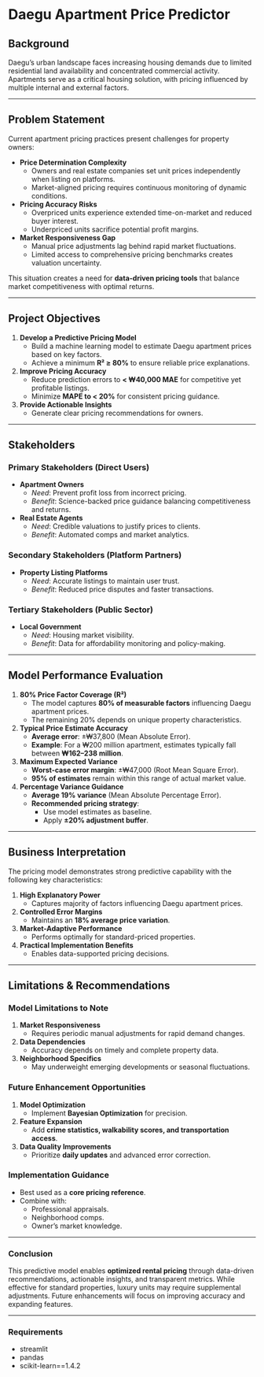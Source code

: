 # Daegu Apartment Price Predictor
## **Background**  
Daegu’s urban landscape faces increasing housing demands due to limited residential land availability and concentrated commercial activity. Apartments serve as a critical housing solution, with pricing influenced by multiple internal and external factors.  

---

## **Problem Statement**  
Current apartment pricing practices present challenges for property owners:  
- **Price Determination Complexity**  
  - Owners and real estate companies set unit prices independently when listing on platforms.  
  - Market-aligned pricing requires continuous monitoring of dynamic conditions.  
- **Pricing Accuracy Risks**  
  - Overpriced units experience extended time-on-market and reduced buyer interest.  
  - Underpriced units sacrifice potential profit margins.  
- **Market Responsiveness Gap**  
  - Manual price adjustments lag behind rapid market fluctuations.  
  - Limited access to comprehensive pricing benchmarks creates valuation uncertainty.  

This situation creates a need for **data-driven pricing tools** that balance market competitiveness with optimal returns.  

---

## **Project Objectives**  
1. **Develop a Predictive Pricing Model**  
   - Build a machine learning model to estimate Daegu apartment prices based on key factors.  
   - Achieve a minimum **R² ≥ 80%** to ensure reliable price explanations.  
2. **Improve Pricing Accuracy**  
   - Reduce prediction errors to **< ₩40,000 MAE** for competitive yet profitable listings.  
   - Minimize **MAPE to < 20%** for consistent pricing guidance.  
3. **Provide Actionable Insights**  
   - Generate clear pricing recommendations for owners.  

---

## **Stakeholders**  
### **Primary Stakeholders (Direct Users)**  
- **Apartment Owners**  
  - *Need*: Prevent profit loss from incorrect pricing.  
  - *Benefit*: Science-backed price guidance balancing competitiveness and returns.  
- **Real Estate Agents**  
  - *Need*: Credible valuations to justify prices to clients.  
  - *Benefit*: Automated comps and market analytics.  

### **Secondary Stakeholders (Platform Partners)**  
- **Property Listing Platforms**  
  - *Need*: Accurate listings to maintain user trust.  
  - *Benefit*: Reduced price disputes and faster transactions.  

### **Tertiary Stakeholders (Public Sector)**  
- **Local Government**  
  - *Need*: Housing market visibility.  
  - *Benefit*: Data for affordability monitoring and policy-making.  

---

## **Model Performance Evaluation**  
1. **80% Price Factor Coverage (R²)**  
   - The model captures **80% of measurable factors** influencing Daegu apartment prices.  
   - The remaining 20% depends on unique property characteristics.  
2. **Typical Price Estimate Accuracy**  
   - **Average error**: ±₩37,800 (Mean Absolute Error).  
   - **Example**: For a ₩200 million apartment, estimates typically fall between **₩162–238 million**.  
3. **Maximum Expected Variance**  
   - **Worst-case error margin**: ±₩47,000 (Root Mean Square Error).  
   - **95% of estimates** remain within this range of actual market value.  
4. **Percentage Variance Guidance**  
   - **Average 19% variance** (Mean Absolute Percentage Error).  
   - **Recommended pricing strategy**:  
     - Use model estimates as baseline.  
     - Apply **±20% adjustment buffer**.  

---

## **Business Interpretation**  
The pricing model demonstrates strong predictive capability with the following key characteristics:  
1. **High Explanatory Power**  
   - Captures majority of factors influencing Daegu apartment prices.  
2. **Controlled Error Margins**  
   - Maintains an **18% average price variation**.  
3. **Market-Adaptive Performance**  
   - Performs optimally for standard-priced properties.  
4. **Practical Implementation Benefits**  
   - Enables data-supported pricing decisions.  

---

## **Limitations & Recommendations**  
### **Model Limitations to Note**  
1. **Market Responsiveness**  
   - Requires periodic manual adjustments for rapid demand changes.  
2. **Data Dependencies**  
   - Accuracy depends on timely and complete property data.  
3. **Neighborhood Specifics**  
   - May underweight emerging developments or seasonal fluctuations.  

### **Future Enhancement Opportunities**  
1. **Model Optimization**  
   - Implement **Bayesian Optimization** for precision.  
2. **Feature Expansion**  
   - Add **crime statistics, walkability scores, and transportation access**.  
3. **Data Quality Improvements**  
   - Prioritize **daily updates** and advanced error correction.  

### **Implementation Guidance**  
- Best used as a **core pricing reference**.  
- Combine with:  
  - Professional appraisals.  
  - Neighborhood comps.  
  - Owner’s market knowledge.  

---

### **Conclusion**  
This predictive model enables **optimized rental pricing** through data-driven recommendations, actionable insights, and transparent metrics. While effective for standard properties, luxury units may require supplemental adjustments. Future enhancements will focus on improving accuracy and expanding features.  

---

### **Requirements**  

- streamlit 
- pandas
- scikit-learn==1.4.2
